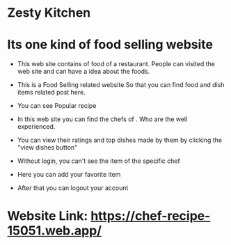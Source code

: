 # Zesty Kitchen

# Its one kind of food selling website

- This web site contains of food of a restaurant. People can visited the web site and can have a idea about the foods.

- This is a Food Selling related website.So that you can find food and dish items related post here.

- You can see Popular recipe

- In this web site you can find the chefs of . Who are the well experienced.

- You can view their ratings and top dishes made by them by clicking the "view dishes button"

- Without login, you can't see the item of the specific chef

- Here you can add your favorite item

- After that you can logout your account

# Website Link: https://chef-recipe-15051.web.app/

